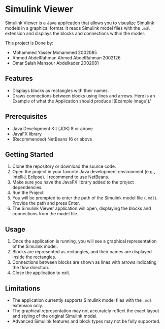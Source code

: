 # Simulink Viewer

Simulink Viewer is a Java application that allows you to visualize Simulink models in a graphical format. It reads Simulink model files with the `.mdl` extension and displays the blocks and connections within the model.

This project is Done by:  
- Mohammed Yasser Mohammed 2002085
- Ahmed AbdelRahman Ahmed AbdelRahman 2002126
- Omar Salah Mansour Abdelkader 2002081

## Features

- Displays blocks as rectangles with their names.
- Draws connections between blocks using lines and arrows. 
Here is an Example of what the Application should produce
![Example Image](/

## Prerequisites

- Java Development Kit (JDK) 8 or above
- JavaFX library
- (Recommended) NetBeans 16 or above  

## Getting Started

1. Clone the repository or download the source code.
2. Open the project in your favorite Java development environment (e.g., IntelliJ, Eclipse). I recommend to use NetBeans.
3. Make sure you have the JavaFX library added to the project dependencies.
4. Run the Project
5. You will be prompted to enter the path of the Simulink model file (`.mdl`). Provide the path and press Enter.
6. The Simulink Viewer application will open, displaying the blocks and connections from the model file.

## Usage

1. Once the application is running, you will see a graphical representation of the Simulink model.
2. Blocks are represented as rectangles, and their names are displayed inside the rectangles.
3. Connections between blocks are shown as lines with arrows indicating the flow direction.
4. Close the application to exit.

## Limitations

- The application currently supports Simulink model files with the `.mdl` extension only.
- The graphical representation may not accurately reflect the exact layout and styling of the original Simulink model.
- Advanced Simulink features and block types may not be fully supported.

